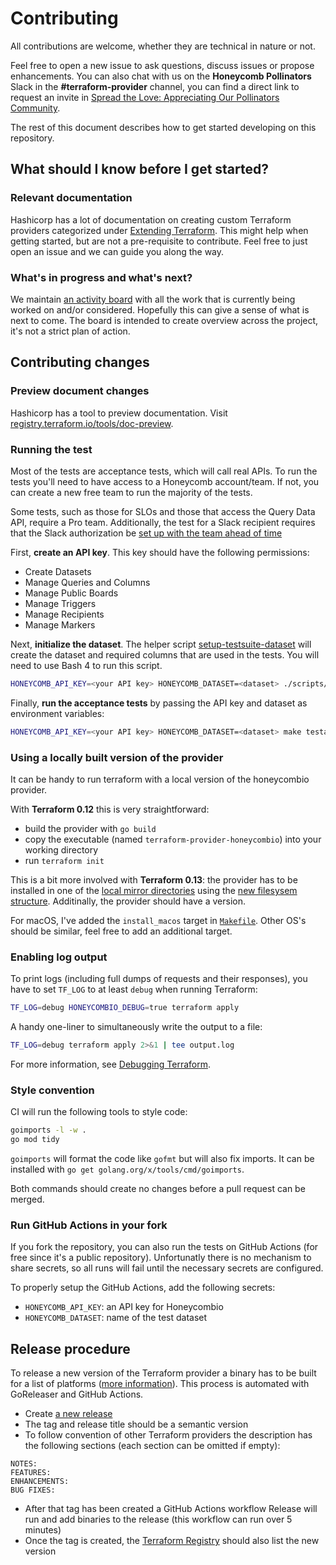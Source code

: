 # Contributing

All contributions are welcome, whether they are technical in nature or not.

Feel free to open a new issue to ask questions, discuss issues or propose enhancements. You can also chat with us on the **Honeycomb Pollinators** Slack in the **#terraform-provider** channel, you can find a direct link to request an invite in [Spread the Love: Appreciating Our Pollinators Community](https://www.honeycomb.io/blog/spread-the-love-appreciating-our-pollinators-community/).

The rest of this document describes how to get started developing on this repository.

## What should I know before I get started?

### Relevant documentation

Hashicorp has a lot of documentation on creating custom Terraform providers categorized under [Extending Terraform](https://www.terraform.io/docs/extend/index.html). This might help when getting started, but are not a pre-requisite to contribute. Feel free to just open an issue and we can guide you along the way.

### What's in progress and what's next?

We maintain [an activity board](https://github.com/honeycombio/terraform-provider-honeycombio/projects/1) with all the work that is currently being worked on and/or considered. Hopefully this can give a sense of what is next to come. The board is intended to create overview across the project, it's not a strict plan of action.

## Contributing changes

### Preview document changes

Hashicorp has a tool to preview documentation. Visit [registry.terraform.io/tools/doc-preview](https://registry.terraform.io/tools/doc-preview).

### Running the test

Most of the tests are acceptance tests, which will call real APIs. To run the tests you'll need to have access to a Honeycomb account/team. If not, you can create a new free team to run the majority of the tests. 

Some tests, such as those for SLOs and those that access the Query Data API, require a Pro team. Additionally, the test for a Slack recipient requires that the Slack authorization be [set up with the team ahead of time](https://docs.honeycomb.io/working-with-your-data/triggers/#slack)

First, **create an API key**. This key should have the following permissions:
- Create Datasets
- Manage Queries and Columns
- Manage Public Boards
- Manage Triggers
- Manage Recipients
- Manage Markers


Next, **initialize the dataset**. The helper script [setup-testsuite-dataset](scripts/setup-testsuite-dataset) will create the dataset and required columns that are used in the tests. You will need to use Bash 4 to run this script.

```sh
HONEYCOMB_API_KEY=<your API key> HONEYCOMB_DATASET=<dataset> ./scripts/setup-testsuite-dataset
```

Finally, **run the acceptance tests** by passing the API key and dataset as environment variables:

```sh
HONEYCOMB_API_KEY=<your API key> HONEYCOMB_DATASET=<dataset> make testacc
```

### Using a locally built version of the provider

It can be handy to run terraform with a local version of the honeycombio provider.

With **Terraform 0.12** this is very straightforward:

- build the provider with `go build`
- copy the executable (named `terraform-provider-honeycombio`) into your working directory
- run `terraform init`

This is a bit more involved with **Terraform 0.13**: the provider has to be installed in one of the [local mirror directories](https://www.terraform.io/docs/commands/cli-config.html#implied-local-mirror-directories) using the [new filesysem structure](https://www.terraform.io/upgrade-guides/0-13.html#new-filesystem-layout-for-local-copies-of-providers). Additinally, the provider should have a version.

For macOS, I've added the `install_macos` target in [`Makefile`](Makefile). Other OS's should be similar, feel free to add an additional target.

### Enabling log output

To print logs (including full dumps of requests and their responses), you have to set `TF_LOG` to at least `debug` when running Terraform:

```sh
TF_LOG=debug HONEYCOMBIO_DEBUG=true terraform apply
```

A handy one-liner to simultaneously write the output to a file:

```sh
TF_LOG=debug terraform apply 2>&1 | tee output.log
```

For more information, see [Debugging Terraform](https://www.terraform.io/docs/internals/debugging.html).

### Style convention

CI will run the following tools to style code:

```sh
goimports -l -w .
go mod tidy
```

`goimports` will format the code like `gofmt` but will also fix imports. It can be installed with `go get golang.org/x/tools/cmd/goimports`.

Both commands should create no changes before a pull request can be merged.

### Run GitHub Actions in your fork

If you fork the repository, you can also run the tests on GitHub Actions (for free since it's a public repository). Unfortunatly there is no mechanism to share secrets, so all runs will fail until the necessary secrets are configured.

To properly setup the GitHub Actions, add the following secrets:

- `HONEYCOMB_API_KEY`: an API key for Honeycombio
- `HONEYCOMB_DATASET`: name of the test dataset

## Release procedure

To release a new version of the Terraform provider a binary has to be built for a list of platforms ([more information](https://www.terraform.io/docs/registry/providers/publishing.html#creating-a-github-release)). This process is automated with GoReleaser and GitHub Actions.

- Create [a new release](https://github.com/honeycombio/terraform-provider-honeycombio/releases/new)
- The tag and release title should be a semantic version
- To follow convention of other Terraform providers the description has the following sections (each section can be omitted if empty):

```text
NOTES:
FEATURES:
ENHANCEMENTS:
BUG FIXES:
```

- After that tag has been created a GitHub Actions workflow Release will run and add binaries to the release (this workflow can run over 5 minutes)
- Once the tag is created, the [Terraform Registry](https://registry.terraform.io/providers/honeycombio/honeycombio/latest) should also list the new version
